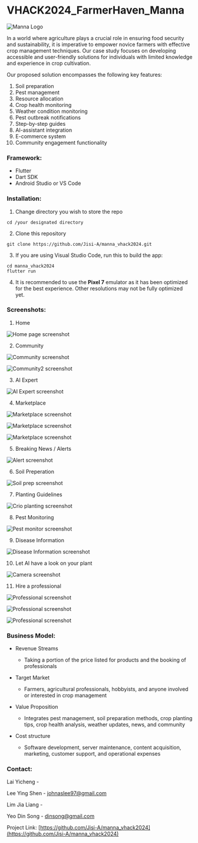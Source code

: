 # VHACK2024_FarmerHaven_Manna

![Manna Logo](./screenshots/logo.png "")

In a world where agriculture plays a crucial role in ensuring food security and sustainability, it is imperative to empower novice farmers with effective crop management techniques. Our case study focuses on developing accessible and user-friendly solutions for individuals with limited knowledge and experience in crop cultivation.

Our proposed solution encompasses the following key features:
1. Soil preparation
2. Pest management
3. Resource allocation
4. Crop health monitoring
5. Weather condition monitoring
6. Pest outbreak notifications
7. Step-by-step guides
8. AI-assistant integration
9. E-commerce system
10. Community engagement functionality

### Framework:
- Flutter
- Dart SDK
- Android Studio or VS Code
### Installation:
1. Change directory you wish to store the repo
```
cd /your designated directory
```

2. Clone this repository 
```
git clone https://github.com/Jisi-A/manna_vhack2024.git
```

3. If you are using Visual Studio Code, run this to build the app:
```
cd manna_vhack2024
flutter run
``` 

4. It is recommended to use the **Pixel 7** emulator as it has been optimized for the best experience. Other resolutions may not be fully optimized yet.

### Screenshots:
1. Home

![Home page screenshot](./screenshots/home.png "")

2. Community

![Community screenshot](./screenshots/community.png "")

![Community2 screenshot](./screenshots/community2.png "")

3. AI Expert

![AI Expert screenshot](./screenshots/AI.png "")

4. Marketplace

![Marketplace screenshot](./screenshots/marketplace.png "")

![Marketplace screenshot](./screenshots/marketplace2.png "")

![Marketplace screenshot](./screenshots/marketplace3.png "")

5. Breaking News / Alerts

![Alert screenshot](./screenshots/alert.png "")

6. Soil Preperation

![Soil prep screenshot](./screenshots/soilPrep.png "")

7. Planting Guidelines

![Crio planting screenshot](./screenshots/tips.png "")

8. Pest Monitoring

![Pest monitor screenshot](./screenshots/pest.png "")

9. Disease Information

![Disease Information screenshot](./screenshots/disease.png "")

10. Let AI have a look on your plant

![Camera screenshot](./screenshots/camera.png "")

11. Hire a professional

![Professional screenshot](./screenshots/professional.png "")

![Professional screenshot](./screenshots/professional2.png "")

![Professional screenshot](./screenshots/professional3.png "")

### Business Model:
- Revenue Streams
    - Taking a portion of the price listed for products and the booking of professionals

- Target Market
    - Farmers, agricultural professionals, hobbyists, and anyone involved or interested in crop management

- Value Proposition
    - Integrates pest management, soil preparation methods, crop planting tips, crop health analysis, weather updates, news, and community

- Cost structure
    - Software development, server maintenance, content acquisition, marketing, customer support, and operational expenses


### Contact:

Lai Yicheng -

Lee Ying Shen - [johnaslee97@gmail.com](johnaslee97@gmail.com)

Lim Jia Liang -

Yeo Din Song - [dinsong@gmail.com](dinsong@gmail.com)

Project Link: [https://github.com/Jisi-A/manna_vhack2024](https://github.com/Jisi-A/manna_vhack2024)
